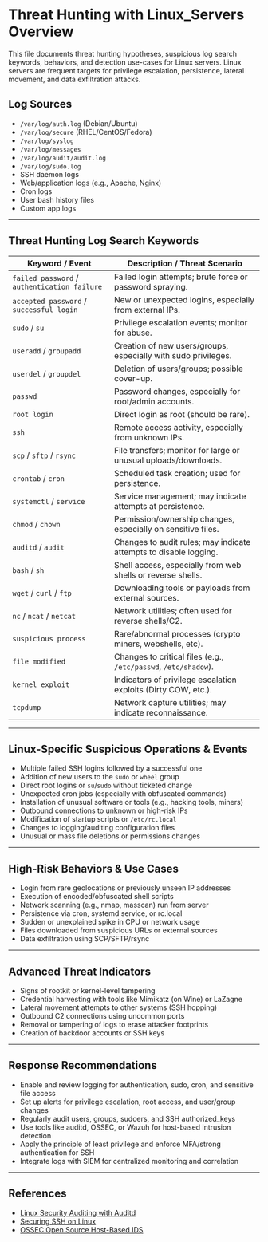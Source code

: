 # Threat Hunting with Linux_Servers Overview

This file documents threat hunting hypotheses, suspicious log search keywords, behaviors, and detection use-cases for Linux servers. Linux servers are frequent targets for privilege escalation, persistence, lateral movement, and data exfiltration attacks.

## Log Sources
- `/var/log/auth.log` (Debian/Ubuntu)
- `/var/log/secure` (RHEL/CentOS/Fedora)
- `/var/log/syslog`
- `/var/log/messages`
- `/var/log/audit/audit.log`
- `/var/log/sudo.log`
- SSH daemon logs
- Web/application logs (e.g., Apache, Nginx)
- Cron logs
- User bash history files
- Custom app logs

---

## Threat Hunting Log Search Keywords 
| **Keyword / Event**                | **Description / Threat Scenario**                              |
|------------------------------------|---------------------------------------------------------------|
| `failed password` / `authentication failure` | Failed login attempts; brute force or password spraying.      |
| `accepted password` / `successful login` | New or unexpected logins, especially from external IPs.       |
| `sudo` / `su`                      | Privilege escalation events; monitor for abuse.                |
| `useradd` / `groupadd`             | Creation of new users/groups, especially with sudo privileges. |
| `userdel` / `groupdel`             | Deletion of users/groups; possible cover-up.                   |
| `passwd`                           | Password changes, especially for root/admin accounts.          |
| `root login`                       | Direct login as root (should be rare).                         |
| `ssh`                              | Remote access activity, especially from unknown IPs.           |
| `scp` / `sftp` / `rsync`           | File transfers; monitor for large or unusual uploads/downloads.|
| `crontab` / `cron`                 | Scheduled task creation; used for persistence.                 |
| `systemctl` / `service`            | Service management; may indicate attempts at persistence.      |
| `chmod` / `chown`                  | Permission/ownership changes, especially on sensitive files.   |
| `auditd` / `audit`                 | Changes to audit rules; may indicate attempts to disable logging.|
| `bash` / `sh`                      | Shell access, especially from web shells or reverse shells.    |
| `wget` / `curl` / `ftp`            | Downloading tools or payloads from external sources.           |
| `nc` / `ncat` / `netcat`           | Network utilities; often used for reverse shells/C2.           |
| `suspicious process`               | Rare/abnormal processes (crypto miners, webshells, etc).       |
| `file modified`                    | Changes to critical files (e.g., `/etc/passwd`, `/etc/shadow`).|
| `kernel exploit`                   | Indicators of privilege escalation exploits (Dirty COW, etc.). |
| `tcpdump`                          | Network capture utilities; may indicate reconnaissance.        |

---

## Linux-Specific Suspicious Operations & Events

- Multiple failed SSH logins followed by a successful one
- Addition of new users to the `sudo` or `wheel` group
- Direct root logins or `su`/`sudo` without ticketed change
- Unexpected cron jobs (especially with obfuscated commands)
- Installation of unusual software or tools (e.g., hacking tools, miners)
- Outbound connections to unknown or high-risk IPs
- Modification of startup scripts or `/etc/rc.local`
- Changes to logging/auditing configuration files
- Unusual or mass file deletions or permissions changes

---

## High-Risk Behaviors & Use Cases

- Login from rare geolocations or previously unseen IP addresses
- Execution of encoded/obfuscated shell scripts
- Network scanning (e.g., nmap, masscan) run from server
- Persistence via cron, systemd service, or rc.local
- Sudden or unexplained spike in CPU or network usage
- Files downloaded from suspicious URLs or external sources
- Data exfiltration using SCP/SFTP/rsync

---

## Advanced Threat Indicators

- Signs of rootkit or kernel-level tampering
- Credential harvesting with tools like Mimikatz (on Wine) or LaZagne
- Lateral movement attempts to other systems (SSH hopping)
- Outbound C2 connections using uncommon ports
- Removal or tampering of logs to erase attacker footprints
- Creation of backdoor accounts or SSH keys

---

## Response Recommendations

- Enable and review logging for authentication, sudo, cron, and sensitive file access
- Set up alerts for privilege escalation, root access, and user/group changes
- Regularly audit users, groups, sudoers, and SSH authorized_keys
- Use tools like auditd, OSSEC, or Wazuh for host-based intrusion detection
- Apply the principle of least privilege and enforce MFA/strong authentication for SSH
- Integrate logs with SIEM for centralized monitoring and correlation

---

## References

- [Linux Security Auditing with Auditd](https://linux.die.net/man/8/auditd)
- [Securing SSH on Linux](https://www.ssh.com/academy/ssh/security)
- [OSSEC Open Source Host-Based IDS](https://www.ossec.net/)
